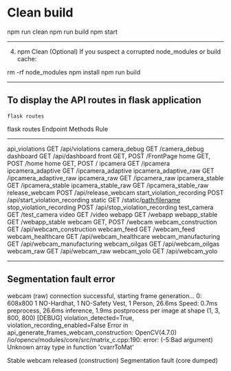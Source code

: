 # Clean build

npm run clean
npm run build
npm start

---

4. npm Clean (Optional)
   If you suspect a corrupted node_modules or build cache:

rm -rf node_modules
npm install
npm run build

---

## To display the API routes in flask application

`flask routes`

flask routes
Endpoint                   Methods    Rule

-------------------------  ---------  ------------------------------

api_violations             GET        /api/violations
camera_debug               GET        /camera_debug
dashboard                  GET        /api/dashboard
front                      GET, POST  /FrontPage
home                       GET, POST  /home
home                       GET, POST  /
ipcamera                   GET        /ipcamera
ipcamera_adaptive          GET        /ipcamera_adaptive
ipcamera_adaptive_raw      GET        /ipcamera_adaptive_raw
ipcamera_raw               GET        /ipcamera_raw
ipcamera_stable            GET        /ipcamera_stable
ipcamera_stable_raw        GET        /ipcamera_stable_raw
release_webcam             POST       /api/release_webcam
start_violation_recording  POST       /api/start_violation_recording
static                     GET        /static/<path:filename>
stop_violation_recording   POST       /api/stop_violation_recording
test_camera                GET        /test_camera
video                      GET        /video
webapp                     GET        /webapp
webapp_stable              GET        /webapp_stable
webcam                     GET, POST  /webcam
webcam_construction        GET        /api/webcam_construction
webcam_feed                GET        /webcam_feed
webcam_healthcare          GET        /api/webcam_healthcare
webcam_manufacturing       GET        /api/webcam_manufacturing
webcam_oilgas              GET        /api/webcam_oilgas
webcam_raw                 GET        /api/webcam_raw
webcam_yolo                GET        /api/webcam_yolo

---

## Segmentation fault error

webcam (raw) connection successful, starting frame generation...
0: 608x800 1 NO-Hardhat, 1 NO-Safety Vest, 1 Person, 26.6ms
Speed: 0.7ms preprocess, 26.6ms inference, 1.9ms postprocess per image at shape (1, 3, 800, 800)
[DEBUG] violation_detected=True, violation_recording_enabled=False
Error in api_generate_frames_webcam_construction: OpenCV(4.7.0) /io/opencv/modules/core/src/matrix_c.cpp:190: error: (-5:Bad argument) Unknown array type in function 'cvarrToMat'

Stable webcam released (construction)
Segmentation fault (core dumped)
